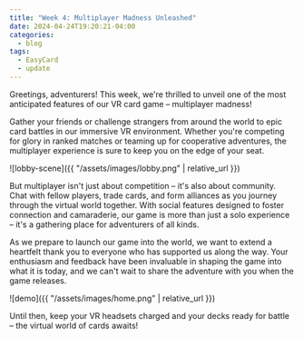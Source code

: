 ```yaml
---
title: "Week 4: Multiplayer Madness Unleashed"
date: 2024-04-24T19:20:21-04:00
categories:
  - blog
tags:
  - EasyCard
  - update
---
```


Greetings, adventurers! This week, we're thrilled to unveil one of the most anticipated features of our VR card game – multiplayer madness!

Gather your friends or challenge strangers from around the world to epic card battles in our immersive VR environment. Whether you're competing for glory in ranked matches or teaming up for cooperative adventures, the multiplayer experience is sure to keep you on the edge of your seat.

![lobby-scene]({{ "/assets/images/lobby.png" | relative_url }})

But multiplayer isn't just about competition – it's also about community. Chat with fellow players, trade cards, and form alliances as you journey through the virtual world together. With social features designed to foster connection and camaraderie, our game is more than just a solo experience – it's a gathering place for adventurers of all kinds.

As we prepare to launch our game into the world, we want to extend a heartfelt thank you to everyone who has supported us along the way. Your enthusiasm and feedback have been invaluable in shaping the game into what it is today, and we can't wait to share the adventure with you when the game releases.

![demo]({{ "/assets/images/home.png" | relative_url }})

Until then, keep your VR headsets charged and your decks ready for battle – the virtual world of cards awaits!
